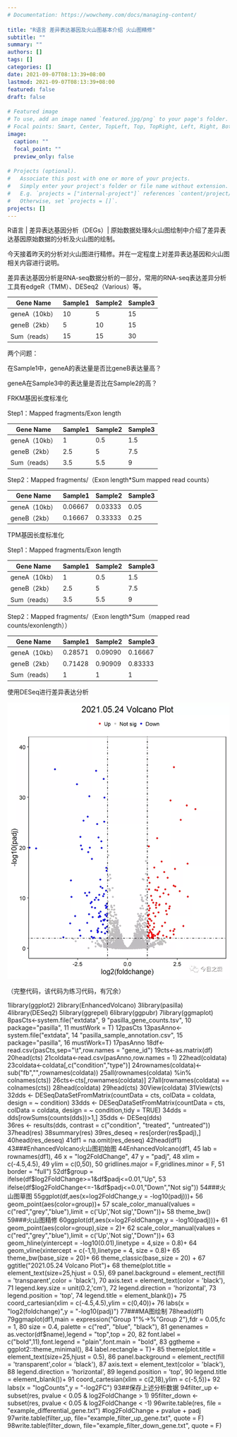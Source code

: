```yaml
---
# Documentation: https://wowchemy.com/docs/managing-content/

title: "R语言 差异表达基因及火山图基本介绍 火山图精修"
subtitle: ""
summary: ""
authors: []
tags: []
categories: []
date: 2021-09-07T08:13:39+08:00
lastmod: 2021-09-07T08:13:39+08:00
featured: false
draft: false

# Featured image
# To use, add an image named `featured.jpg/png` to your page's folder.
# Focal points: Smart, Center, TopLeft, Top, TopRight, Left, Right, BottomLeft, Bottom, BottomRight.
image:
  caption: ""
  focal_point: ""
  preview_only: false

# Projects (optional).
#   Associate this post with one or more of your projects.
#   Simply enter your project's folder or file name without extension.
#   E.g. `projects = ["internal-project"]` references `content/project/deep-learning/index.md`.
#   Otherwise, set `projects = []`.
projects: []
---
```

R语言 | 差异表达基因分析（DEGs）| 原始数据处理&火山图绘制中介绍了差异表达基因原始数据的分析及火山图的绘制。

今天接着昨天的分析对火山图进行精修。并在一定程度上对差异表达基因和火山图相关内容进行说明。



差异表达基因分析是RNA-seq数据分析的一部分，常用的RNA-seq表达差异分析工具有edgeR（TMM）、DESeq2（Various）等。

|Gene Name|Sample1|Sample2|Sample3|
|---|---|---|---|
|geneA（10kb）|10|5|15|
|geneB（2kb）|5|10|15|
|Sum（reads）|15|15|30|

两个问题：

在Sample1中，geneA的表达量是否比geneB表达量高？

geneA在Sample3中的表达量是否比在Sample2的高？



FRKM基因长度标准化

Step1：Mapped fragments/Exon length


|Gene Name|Sample1|Sample2|Sample3| 
|---|---|---|---| 
|geneA（10kb）|1|0.5|1.5| 
|geneB（2kb）|2.5|5|7.5| 
|Sum（reads）|3.5|5.5|9|

Step2：Mapped fragments/（Exon length*Sum mapped read counts）

|Gene Name|Sample1|Sample2|Sample3|  
|---|---|---|---|  
|geneA（10kb）|0.06667|0.03333|0.05|  
|geneB（2kb）|0.16667|0.33333|0.25|  

TPM基因长度标准化  

Step1：Mapped fragments/Exon length


|Gene Name|Sample1|Sample2|Sample3|  
|---|---|---|---|  
|geneA（10kb）|1|0.5|1.5|  
|geneB（2kb）|2.5|5|7.5|  
|Sum（reads）|3.5|5.5|9|

Step2：Mapped fragments/（Exon length*Sum（mapped read counts/exonlength））

|Gene Name|Sample1|Sample2|Sample3|  
|---|---|---|---|  
|geneA（10kb）|0.28571|0.09090|0.16667|  
|geneB（2kb）|0.71428|0.90909|0.83333|  
|Sum（reads）|1|1|1|

使用DESeq进行差异表达分析

![](p1.png)

（完整代码，该代码为练习代码，有冗余）

1library(ggplot2)
 2library(EnhancedVolcano)
 3library(pasilla)
 4library(DESeq2)
 5library(ggrepel)
 6library(ggpubr)
 7library(ggmaplot)
 8pasCts<-system.file("extdata",
 9                    "pasilla_gene_counts.tsv",
10                    package="pasilla",
11                    mustWork = T)
12pasCts
13pasAnno<-system.file("extdata",
14                     "pasilla_sample_annotation.csv",
15                     package="pasilla",
16                     mustWork=T)
17pasAnno
18df<-read.csv(pasCts,sep="\t",row.names = "gene_id")
19cts<-as.matrix(df)
20head(cts)
21coldata<-read.csv(pasAnno,row.names = 1)
22head(coldata)
23coldata<-coldata[,c("condition","type")]
24rownames(coldata)<-sub("fb","",rownames(coldata))
25all(rownames(coldata) %in% colnames(cts))
26cts<-cts[,rownames(coldata)]
27all(rownames(coldata) == colnames(cts))
28head(coldata)
29head(cts)
30View(coldata)
31View(cts)
32dds <- DESeqDataSetFromMatrix(countData = cts, colData = coldata, design = ~ condition)
33dds <- DESeqDataSetFromMatrix(countData = cts, colData = coldata, design = ~ condition,tidy = TRUE)
34dds = dds[rowSums(counts(dds))>1,]
35dds <- DESeq(dds)    
36res <- results(dds, contrast = c("condition", "treated", "untreated")) 
37head(res)
38summary(res)
39res_deseq = res[order(res$padj),]
40head(res_deseq)
41df1 = na.omit(res_deseq)
42head(df1)
43###EnhancedVolcano火山图初始图
44EnhancedVolcano(df1,
45                lab = rownames(df1),
46                x = "log2FoldChange",
47                y = "padj",
48                xlim = c(-4.5,4.5),
49                ylim = c(0,50),
50                gridlines.major = F,gridlines.minor = F,
51                border = "full")
52df$group = ifelse(df$log2FoldChange>=1&df$padj<=0.01,"Up",
53                  ifelse(df$log2FoldChange<=-1&df$padj<=0.01,"Down","Not sig"))
54###火山图草图
55ggplot(df,aes(x=log2FoldChange,y = -log10(padj)))+
56  geom_point(aes(color=group))+
57  scale_color_manual(values = c("red","grey","blue"),limit = c('Up','Not sig',"Down"))+
58  theme_bw()
59###火山图精修
60ggplot(df,aes(x=log2FoldChange,y = -log10(padj)))+
61  geom_point(aes(color=group),size = 2)+
62  scale_color_manual(values = c("red","grey","blue"),limit = c('Up','Not sig',"Down"))+
63  geom_hline(yintercept = -log10(0.01),linetype = 4,size = 0.8)+
64  geom_vline(xintercept = c(-1,1),linetype = 4, size = 0.8)+
65  theme_bw(base_size = 20)+
66  theme_classic(base_size = 20) + 
67  ggtitle("2021.05.24 Volcano Plot")+
68  theme(plot.title = element_text(size=25,hjust = 0.5),
69        panel.background = element_rect(fill = 'transparent',color = 'black'),
70        axis.text = element_text(color = 'black'),
71        legend.key.size = unit(0.2,'cm'),
72        legend.direction = 'horizontal',
73        legend.position = 'top',
74        legend.title = element_blank())+
75  coord_cartesian(xlim = c(-4.5,4.5),ylim = c(0,40))+
76  labs(x = "log2(foldchange)",y = "-log10(padj)")
77###MA图绘制
78head(df1)
79ggmaplot(df1,main = expression("Group 1"%->%"Group 2"),fdr = 0.05,fc = 1, 
80         size = 0.4, palette = c("red", "blue", "black"),
81         genenames = as.vector(df$name),legend = "top",top = 20, 
82         font.label = c("bold",11),font.legend = "plain",font.main = "bold",
83         ggtheme = ggplot2::theme_minimal(),
84         label.rectangle = T)+
85  theme(plot.title = element_text(size=25,hjust = 0.5),
86        panel.background = element_rect(fill = 'transparent',color = 'black'),
87        axis.text = element_text(color = 'black'),
88        legend.direction = 'horizontal',
89        legend.position = 'top',
90        legend.title = element_blank())+
91  coord_cartesian(xlim = c(2,18),ylim = c(-5,5))+
92  labs(x = "logCounts",y = "-log2FC")
93##保存上述分析数据
94filter_up <- subset(res, pvalue < 0.05 & log2FoldChange > 1) 
95filter_down <- subset(res, pvalue < 0.05 & log2FoldChange < -1) 
96write.table(res, file = "example_differential_gene.txt") #log2FoldChange + pvalue + padj
97write.table(filter_up, file="example_filter_up_gene.txt", quote = F)  
98write.table(filter_down, file="example_filter_down_gene.txt", quote = F)